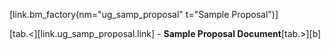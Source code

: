 [link.bm_factory(nm="ug_samp_proposal" t="Sample Proposal")]

[tab.<][link.ug_samp_proposal.link] - **Sample Proposal Document**[tab.>][b]
